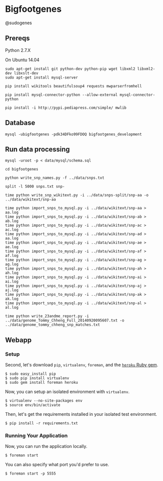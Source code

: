 # Bigfootgenes

@sudogenes

## Prereqs

Python 2.7.X

On Ubuntu 14.04

```
sudo apt-get install git python-dev python-pip wget libxml2 libxml2-dev libxslt-dev
sudo apt-get install mysql-server
```

```
pip install wikitools beautifulsoup4 requests mwparserfromhell

pip install mysql-connector-python --allow-external mysql-connector-python

pip install -i http://pypi.pediapress.com/simple/ mwlib
```

## Database

```
mysql -ubigfootgenes -pdk34DFko99FDOQ bigfootgenes_development
```

## Run data processing

```
mysql -uroot -p < data/mysql/schema.sql
```

```
cd bigfootgenes
```

```
python write_snp_names.py -f ../data/snps.txt
```

```
split -l 5000 snps.txt snp-
```

```
time python write_snp_wikitext.py -i ../data/snps-split/snp-aa -o ../data/wikitext/snp-aa
```

```
time python import_snps_to_mysql.py -i ../data/wikitext/snp-aa > aa.log
time python import_snps_to_mysql.py -i ../data/wikitext/snp-ab > ab.log
time python import_snps_to_mysql.py -i ../data/wikitext/snp-ac > ac.log
time python import_snps_to_mysql.py -i ../data/wikitext/snp-ad > aa.log
time python import_snps_to_mysql.py -i ../data/wikitext/snp-ae > ae.log
time python import_snps_to_mysql.py -i ../data/wikitext/snp-af > af.log
time python import_snps_to_mysql.py -i ../data/wikitext/snp-ag > ag.log
time python import_snps_to_mysql.py -i ../data/wikitext/snp-ah > ah.log
time python import_snps_to_mysql.py -i ../data/wikitext/snp-ai > ai.log
time python import_snps_to_mysql.py -i ../data/wikitext/snp-aj > aj.log
time python import_snps_to_mysql.py -i ../data/wikitext/snp-ak > ak.log
time python import_snps_to_mysql.py -i ../data/wikitext/snp-al > al.log
```

```
time python write_23andme_report.py -i ../data/genome_Tommy_Chheng_Full_20140920095607.txt -o ../data/genome_tommy_chheng_snp_matches.txt
```

## Webapp

### Setup

Second, let's download `pip`, `virtualenv`, `foreman`, and the [`heroku`
Ruby gem](http://devcenter.heroku.com/articles/using-the-cli).

    $ sudo easy_install pip
    $ sudo pip install virtualenv
    $ sudo gem install foreman heroku

Now, you can setup an isolated environment with `virtualenv`.

    $ virtualenv --no-site-packages env
    $ source env/bin/activate

Then, let's get the requirements installed in your isolated test
environment.

    $ pip install -r requirements.txt

### Running Your Application

Now, you can run the application locally.

    $ foreman start

You can also specify what port you'd prefer to use.

    $ foreman start -p 5555

